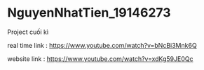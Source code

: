 # NguyenNhatTien_19146273
Project cuối kì

real time link : https://www.youtube.com/watch?v=bNcBi3Mnk6Q

website link : https://www.youtube.com/watch?v=xdKg59JE0Qc

